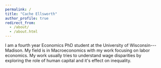```yaml
---
permalink: /
title: "Cache Ellsworth"
author_profile: true
redirect_from: 
  - /about/
  - /about.html
---
```


I am a fourth year Economics PhD student at the University of Wisconsin---Madison. My field is in Macroeconomics with my work focusing on labor economics. My work usually tries to understand wage disparities by exploring the role of human capital and it's effect on inequality.
